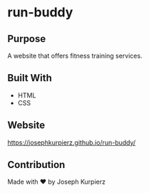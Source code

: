 # run-buddy

## Purpose
A website that offers fitness training services.

## Built With
* HTML
* CSS

## Website
https://josephkurpierz.github.io/run-buddy/

## Contribution
Made with ❤️ by Joseph Kurpierz